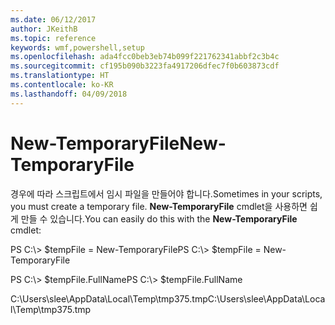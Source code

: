 ```yaml
---
ms.date: 06/12/2017
author: JKeithB
ms.topic: reference
keywords: wmf,powershell,setup
ms.openlocfilehash: ada4fcc0beb3eb74b099f221762341abbf2c3b4c
ms.sourcegitcommit: cf195b090b3223fa4917206dfec7f0b603873cdf
ms.translationtype: HT
ms.contentlocale: ko-KR
ms.lasthandoff: 04/09/2018
---
```

# <a name="new-temporaryfile"></a><span data-ttu-id="0c279-102">New-TemporaryFile</span><span class="sxs-lookup"><span data-stu-id="0c279-102">New-TemporaryFile</span></span>
<span data-ttu-id="0c279-103">경우에 따라 스크립트에서 임시 파일을 만들어야 합니다.</span><span class="sxs-lookup"><span data-stu-id="0c279-103">Sometimes in your scripts, you must create a temporary file.</span></span> <span data-ttu-id="0c279-104">**New-TemporaryFile** cmdlet을 사용하면 쉽게 만들 수 있습니다.</span><span class="sxs-lookup"><span data-stu-id="0c279-104">You can easily do this with the **New-TemporaryFile** cmdlet:</span></span>

<span data-ttu-id="0c279-105">PS C:\\&gt; $tempFile = New-TemporaryFile</span><span class="sxs-lookup"><span data-stu-id="0c279-105">PS C:\\&gt; $tempFile = New-TemporaryFile</span></span>

<span data-ttu-id="0c279-106">PS C:\\&gt; $tempFile.FullName</span><span class="sxs-lookup"><span data-stu-id="0c279-106">PS C:\\&gt; $tempFile.FullName</span></span>

<span data-ttu-id="0c279-107">C:\\Users\\slee\\AppData\\Local\\Temp\\tmp375.tmp</span><span class="sxs-lookup"><span data-stu-id="0c279-107">C:\\Users\\slee\\AppData\\Local\\Temp\\tmp375.tmp</span></span>